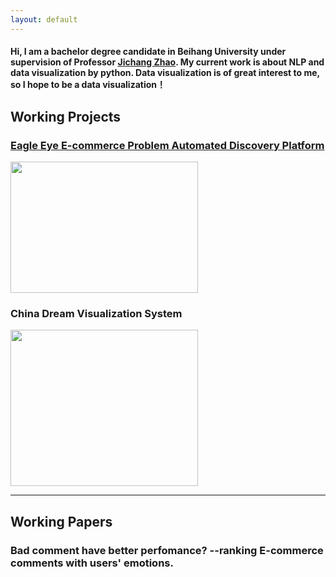 ```yaml
---
layout: default
---
```


#### Hi, I am a bachelor degree candidate in Beihang University under supervision of Professor [Jichang Zhao](http://zhaojichang.cn/). My current work is about NLP and data visualization by python. Data visualization is of great interest to me, so I hope to be a data visualization！


## Working Projects

### [Eagle Eye E-commerce Problem Automated Discovery Platform](http://101.200.54.165)
<img src="https://lh3.googleusercontent.com/-phl9HaKgp_Q/W_T1SKW9ENI/AAAAAAAAEpg/qrmq1-zO1D4dAs6UU0zPYyt40scRt9xuACHMYCw/I/%25255BUNSET%25255D" height="210px" width="300px" >

### China Dream Visualization System
<img src="https://lh3.googleusercontent.com/-az8kCPP57JE/W_T3Ar7Sz1I/AAAAAAAAEps/8FxFF9w48mcLwyyM4lpgzTxAlkVqvzgnwCHMYCw/I/%25255BUNSET%25255D" height="250px" width="300px" >

---
## Working Papers

### Bad comment have better perfomance? --ranking E-commerce comments with users' emotions.

